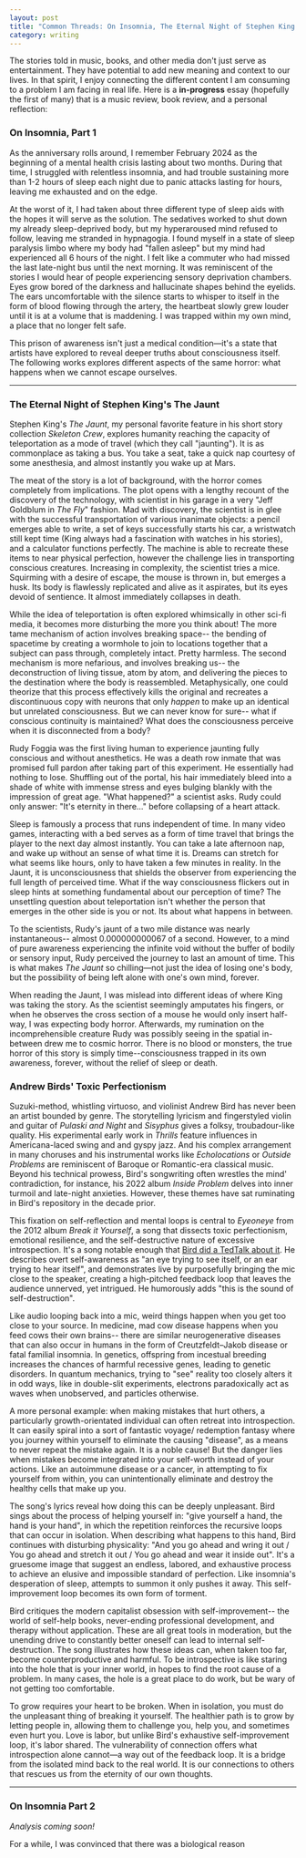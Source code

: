 ```yaml
---
layout: post
title: "Common Threads: On Insomnia, The Eternal Night of Stephen King's The Jaunt, and Andrew Bird's Toxic Perfectionism"
category: writing
---
```

The stories told in music, books, and other media don't just serve as entertainment. They have potential to add new meaning and context to our lives. In that spirit, I enjoy connecting the different content I am consuming to a problem I am facing in real life. Here is a **in-progress** essay (hopefully the first of many) that is a music review, book review, and a personal reflection:

### On Insomnia, Part 1
As the anniversary rolls around, I remember February 2024 as the beginning of a mental health crisis lasting about two months. During that time, I struggled with relentless insomnia, and had trouble sustaining more than 1-2 hours of sleep each night due to panic attacks lasting for hours, leaving me exhausted and on the edge.

At the worst of it, I had taken about three different type of sleep aids with the hopes it will serve as the solution. The sedatives worked to shut down my already sleep-deprived body, but my hyperaroused mind refused to follow, leaving me stranded in hypnagogia. I found myself in a state of sleep paralysis limbo where my body had "fallen asleep" but my mind had experienced all 6 hours of the night. I felt like a commuter who had missed the last late-night bus until the next morning. It was reminiscent of the stories I would hear of people experiencing sensory deprivation chambers. Eyes grow bored of the darkness and hallucinate shapes behind the eyelids. The ears uncomfortable with the silence starts to whisper to itself in the form of blood flowing through the artery, the heartbeat slowly grew louder until it is at a volume that is maddening. I was trapped within my own mind, a place that no longer felt safe.

This prison of awareness isn't just a medical condition—it's a state that artists have explored to reveal deeper truths about consciousness itself. The following works explores different aspects of the same horror: what happens when we cannot escape ourselves.

---
### The Eternal Night of Stephen King's The Jaunt
 Stephen King's *The Jaunt*, my personal favorite feature in his short story collection *Skeleton Crew*, explores humanity reaching the capacity of teleportation as a mode of travel (which they call "jaunting"). It is as commonplace as taking a bus. You take a seat, take a quick nap courtesy of some anesthesia, and almost instantly you wake up at Mars.

The meat of the story is a lot of background, with the horror comes completely from implications. The plot opens with a lengthy recount of the discovery of the technology, with scientist in his garage in a very "Jeff Goldblum in *The Fly*" fashion. Mad with discovery, the scientist is in glee with the successful transportation of various inanimate objects: a pencil emerges able to write, a set of keys successfully starts his car, a wristwatch still kept time (King always had a fascination with watches in his stories), and a calculator functions perfectly. The machine is able to recreate these items to near physical perfection, however the challenge lies in transporting conscious creatures. Increasing in complexity, the scientist tries a mice. Squirming with a desire of escape, the mouse is thrown in, but emerges a husk. Its body is flawlessly replicated and alive as it aspirates, but its eyes devoid of sentience. It almost immediately collapses in death.

While the idea of teleportation is often explored whimsically in other sci-fi media, it becomes more disturbing the more you think about! The more tame mechanism of action involves breaking space-- the bending of spacetime by creating a wormhole to join to locations together that a subject can pass through, completely intact. Pretty harmless. The second mechanism is more nefarious, and involves breaking us-- the deconstruction of living tissue, atom by atom, and delivering the pieces to the destination where the body is reassembled. Metaphysically, one could theorize that this process effectively kills the original and recreates a discontinuous copy with neurons that only *happen* to make up an identical but unrelated consciousness. But we can never know for sure-- what if conscious continuity is maintained? What does the consciousness perceive when it is disconnected from a body? 

Rudy Foggia was the first living human to experience jaunting fully conscious and without anesthetics. He was a death row inmate that was promised full pardon after taking part of this experiment. He essentially had nothing to lose. Shuffling out of the portal, his hair immediately bleed into a shade of white with immense stress and eyes bulging blankly with the impression of great age. "What happened?" a scientist asks. Rudy could only answer: "It's eternity in there..." before collapsing of a heart attack.

Sleep is famously a process that runs independent of time. In many video games, interacting with a bed serves as a form of time travel that brings the player to the next day almost instantly. You can take a late afternoon nap, and wake up without an sense of what time it is. Dreams can stretch for what seems like hours, only to have taken a few minutes in reality. In the Jaunt, it is unconsciousness that shields the observer from experiencing the full length of perceived time. What if the way consciousness flickers out in sleep hints at something fundamental about our perception of time? The unsettling question about teleportation isn't whether the person that emerges in the other side is you or not. Its about what happens in between.

To the scientists, Rudy's jaunt of a two mile distance was nearly instantaneous-- almost 0.000000000067 of a second. However, to a mind of pure awareness experiencing the infinite void without the buffer of bodily or sensory input, Rudy perceived the journey to last an    amount of time. This is what makes _The Jaunt_ so chilling—not just the idea of losing one's body, but the possibility of being left alone with one's own mind, forever.

When reading the Jaunt, I was mislead into different ideas of where King was taking the story. As the scientist seemingly amputates his fingers, or when he observes the cross section of a mouse he would only insert half-way, I was expecting body horror. Afterwards, my rumination on the incomprehensible creature Rudy was possibly seeing in the spatial in-between drew me to cosmic horror. There is no blood or monsters, the true horror of this story is simply time--consciousness trapped in its own awareness, forever, without the relief of sleep or death.


### Andrew Birds' Toxic Perfectionism
Suzuki-method, whistling virtuoso, and violinist Andrew Bird has never been an artist bounded by genre. The storytelling lyricism and fingerstyled violin and guitar of *Pulaski and Night* and *Sisyphus* gives a folksy, troubadour-like quality. His experimental early work in *Thrills* feature influences in Americana-laced swing and and gyspy jazz. And his complex arrangement in many choruses and his instrumental works like *Echolocations* or *Outside Problems* are reminiscent of Baroque or Romantic-era classical music. Beyond his technical prowess, Bird's songwriting often wrestles the mind' contradiction, for instance, his 2022 album *Inside Problem* delves into inner turmoil and late-night anxieties. However, these themes have sat ruminating in Bird's repository in the decade prior.

This fixation on self-reflection and mental loops is central to *Eyeoneye* from the 2012 album *Break it Yourself*, a song that dissects toxic perfectionism, emotional resilience, and the self-destructive nature of excessive introspection. It's a song notable enough that [Bird did a TedTalk about it](https://www.ted.com/talks/andrew_bird_a_one_man_orchestra_of_the_imagination?language=en). He describes overt self-awareness as "an eye trying to see itself, or an ear trying to hear itself", and demonstrates live by purposefully bringing the mic close to the speaker, creating a high-pitched feedback loop that leaves the audience unnerved, yet intrigued. He humorously adds "this is the sound of self-destruction".

Like audio looping back into a mic, weird things happen when you get too close to your source. In medicine, mad cow disease happens when you feed cows their own brains-- there are similar neurogenerative diseases that can also occur in humans in the form of Creutzfeldt–Jakob disease or fatal familial insomnia. In genetics, offspring from incestual breeding increases the chances of harmful recessive genes, leading to genetic disorders. In quantum mechanics, trying to "see" reality too closely alters it in odd ways, like in double-slit experiments, electrons paradoxically act as waves when unobserved, and particles otherwise.

A more personal example: when making mistakes that hurt others, a particularly growth-orientated individual can often retreat into introspection. It can easily spiral into a sort of fantastic voyage/ redemption fantasy where you journey within yourself to eliminate the causing "disease", as a means to never repeat the mistake again. It is a noble cause! But the danger lies when mistakes become integrated into your self-worth instead of your actions. Like an autoimmune disease or a cancer, in attempting to fix yourself from within, you can unintentionally eliminate and destroy the healthy cells that make up you.

The song's lyrics reveal how doing this can be deeply unpleasant. Bird sings about the process of helping yourself in: "give yourself a hand, the hand is your hand", in which the repetition reinforces the recursive loops that can occur in isolation. When describing what happens to this hand, Bird continues with disturbing physicality: "And you go ahead and wring it out / You go ahead and stretch it out / You go ahead and wear it inside out". It's a gruesome image that suggest an endless, labored, and exhaustive process to achieve an elusive and impossible standard of perfection. Like insomnia's desperation of sleep, attempts to summon it only pushes it away. This self-improvement loop becomes its own form of torment.

Bird critiques the modern capitalist obsession with self-improvement-- the world of self-help books, never-ending professional development, and therapy without application. These are all great tools in moderation, but the unending drive to constantly better oneself can lead to internal self-destruction. The song illustrates how these ideas can, when taken too far, become counterproductive and harmful. To be introspective is like staring into the hole that is your inner world, in hopes to find the root cause of a problem. In many cases, the hole is a great place to do work, but be wary of not getting too comfortable.

To grow requires your heart to be broken. When in isolation, you must do the unpleasant thing of breaking it yourself. The healthier path is to grow by letting people in, allowing them to challenge you, help you, and sometimes even hurt you. Love is labor, but unlike Bird's exhaustive self-improvement loop, it's labor shared. The vulnerability of connection offers what introspection alone cannot—a way out of the feedback loop. It is a bridge from the isolated mind back to the real world. It is our connections to others that rescues us from the eternity of our own thoughts.

---
### On Insomnia Part 2

*Analysis coming soon!*

For a while, I was convinced that there was a biological reason